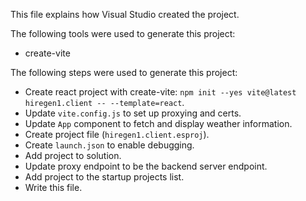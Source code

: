 This file explains how Visual Studio created the project.

The following tools were used to generate this project:
- create-vite

The following steps were used to generate this project:
- Create react project with create-vite: `npm init --yes vite@latest hiregen1.client -- --template=react`.
- Update `vite.config.js` to set up proxying and certs.
- Update `App` component to fetch and display weather information.
- Create project file (`hiregen1.client.esproj`).
- Create `launch.json` to enable debugging.
- Add project to solution.
- Update proxy endpoint to be the backend server endpoint.
- Add project to the startup projects list.
- Write this file.
